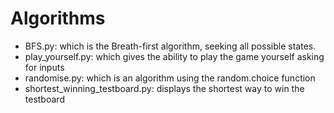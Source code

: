 # Algorithms
* BFS.py: which is the Breath-first algorithm, seeking all possible states. 
* play_yourself.py: which gives the ability to play the game yourself asking for inputs
* randomise.py: which is an algorithm using the random.choice function
* shortest_winning_testboard.py: displays the shortest way to win the testboard